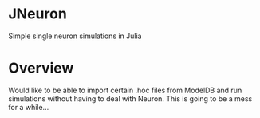 # JNeuron
Simple single neuron simulations in Julia

# Overview

Would like to be able to import certain .hoc files from ModelDB and run simulations without having to deal with Neuron.
This is going to be a mess for a while...
